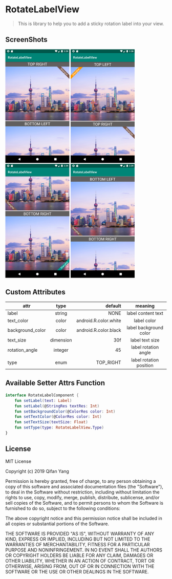# RotateLabelView
>This is library to help you to add a sticky rotation label into your view.

## ScreenShots
 <img src="https://raw.githubusercontent.com/underwindfall/blogAssets/master/lib/RotationLabel/1.png" width="200px" />
 <img src="https://raw.githubusercontent.com/underwindfall/blogAssets/master/lib/RotationLabel/2.png" width="200px" />
 <img src="https://raw.githubusercontent.com/underwindfall/blogAssets/master/lib/RotationLabel/3.png" width="200px" />
 <img src="https://raw.githubusercontent.com/underwindfall/blogAssets/master/lib/RotationLabel/4.png" width="200px" />

## Custom Attributes

| attr        | type          | default | meaning |
| ------------- |:-------------:| -----:|:-------------:|
| label    | string | NONE |  label content text|
| text_color     | color      |   android.R.color.white | label color|
| background_color| color      |    android.R.color.black |label background color|
| text_size| dimension      |    30f |label text size|
| rotation_angle| integer      |    45 |label rotation angle|
| type| enum      |    TOP_RIGHT |label rotation position|

## Available Setter Attrs Function
```kotlin
interface RotateLabelComponent {
    fun setLabel(text: Label)
    fun setLabel(@StringRes textRes: Int)
    fun setBackgroundColor(@ColorRes color: Int)
    fun setTextColor(@ColorRes color: Int)
    fun setTextSize(textSize: Float)
    fun setType(type: RotateLabelView.Type)
}
```

## License
MIT License

Copyright (c) 2019 Qifan Yang

Permission is hereby granted, free of charge, to any person obtaining a copy
of this software and associated documentation files (the "Software"), to deal
in the Software without restriction, including without limitation the rights
to use, copy, modify, merge, publish, distribute, sublicense, and/or sell
copies of the Software, and to permit persons to whom the Software is
furnished to do so, subject to the following conditions:

The above copyright notice and this permission notice shall be included in all
copies or substantial portions of the Software.

THE SOFTWARE IS PROVIDED "AS IS", WITHOUT WARRANTY OF ANY KIND, EXPRESS OR
IMPLIED, INCLUDING BUT NOT LIMITED TO THE WARRANTIES OF MERCHANTABILITY,
FITNESS FOR A PARTICULAR PURPOSE AND NONINFRINGEMENT. IN NO EVENT SHALL THE
AUTHORS OR COPYRIGHT HOLDERS BE LIABLE FOR ANY CLAIM, DAMAGES OR OTHER
LIABILITY, WHETHER IN AN ACTION OF CONTRACT, TORT OR OTHERWISE, ARISING FROM,
OUT OF OR IN CONNECTION WITH THE SOFTWARE OR THE USE OR OTHER DEALINGS IN THE
SOFTWARE.